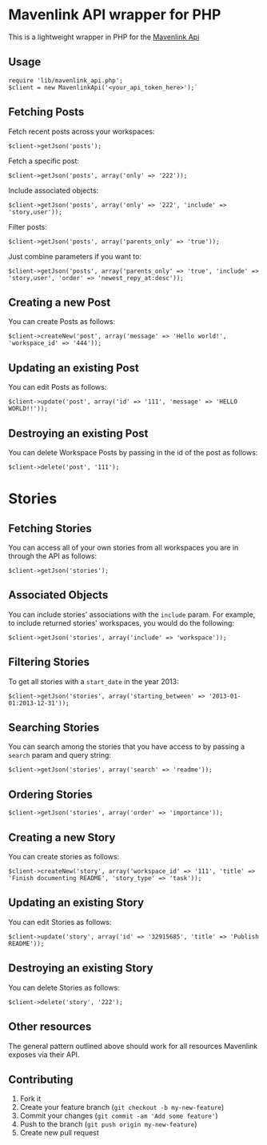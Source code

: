 # Mavenlink API wrapper for PHP

This is a lightweight wrapper in PHP for the [Mavenlink Api](http://developer.mavenlink.com/)

## Usage

    require 'lib/mavenlink_api.php';
    $client = new MavenlinkApi('<your_api_token_here>');`

## Fetching Posts

Fetch recent posts across your workspaces:

	$client->getJson('posts');

Fetch a specific post:

	$client->getJson('posts', array('only' => '222'));

Include associated objects:

	$client->getJson('posts', array('only' => '222', 'include' => 'story,user'));

Filter posts:

	$client->getJson('posts', array('parents_only' => 'true'));

Just combine parameters if you want to:

	$client->getJson('posts', array('parents_only' => 'true', 'include' => 'story,user', 'order' => 'newest_repy_at:desc'));


## Creating a new Post

You can create Posts as follows:

    $client->createNew('post', array('message' => 'Hello world!', 'workspace_id' => '444'));

## Updating an existing Post

You can edit Posts as follows:

	$client->update('post', array('id' => '111', 'message' => 'HELLO WORLD!!'));

## Destroying an existing Post

You can delete Workspace Posts by passing in the id of the post as follows:

    $client->delete('post', '111');


# Stories

## Fetching Stories

You can access all of your own stories from all workspaces you are in through the API as follows:

	$client->getJson('stories');

## Associated Objects

You can include stories' associations with the `include` param.  For example, to include returned stories'  workspaces, you would do the following:

	$client->getJson('stories', array('include' => 'workspace'));

## Filtering Stories

To get all stories with a `start_date` in the year 2013:

	$client->getJson('stories', array('starting_between' => '2013-01-01:2013-12-31'));

## Searching Stories

You can search among the stories that you have access to by passing a `search` param and query string:

	$client->getJson('stories', array('search' => 'readme'));


## Ordering Stories

	$client->getJson('stories', array('order' => 'importance'));

## Creating a new Story

You can create stories as follows:

	$client->createNew('story', array('workspace_id' => '111', 'title' => 'Finish documenting README', 'story_type' => 'task'));


## Updating an existing Story

You can edit Stories as follows:

	$client->update('story', array('id' => '32915685', 'title' => 'Publish README'));

## Destroying an existing Story

You can delete Stories as follows:

    $client->delete('story', '222');

## Other resources

The general pattern outlined above should work for all resources Mavenlink exposes via their API.


## Contributing

1. Fork it
2. Create your feature branch (`git checkout -b my-new-feature`)
3. Commit your changes (`git commit -am 'Add some feature'`)
4. Push to the branch (`git push origin my-new-feature`)
5. Create new pull request
